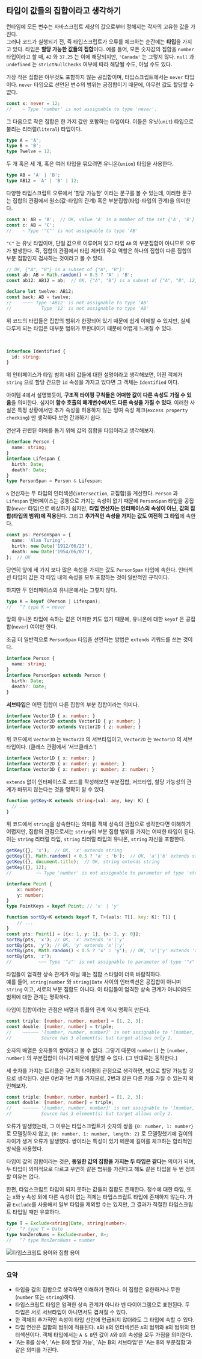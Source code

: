 ## 타입이 값들의 집합이라고 생각하기

런타임에 모든 변수는 자바스크립트 세상의 값으로부터 정해지는 각자의 고유한 값을 가진다.  
그러나 코드가 실행되기 전, 즉 타입스크립트가 오류를 체크하는 순간에는 **타입**을 가지고 있다. 타입은 **할당 가능한 값들의 집합**이다. 예를 들어, 모든 숫자값의 집합을 `number` 타입이라고 할 때, `42` 와 `37.25` 는 이에 해당되지만, `'Canada'` 는 그렇지 않다. `null` 과 `undefined` 는 `strictNullChecks` 여부에 따라 해당될 수도, 아닐 수도 있다.  

가장 작은 집합은 아무것도 포함하지 않는 공집합이며, 타입스크립트에서는 `never` 타입이다. `never` 타입으로 선언된 변수의 범위는 공집합이기 때문에, 아무런 값도 할당할 수 없다.  
``` ts
const x: never = 12;
//    ~ Type 'number' is not assignable to type 'never'.
```

그 다음으로 작은 집합은 한 가지 값만 포함하는 타입이다. 이들은 유닛(`unit`) 타입으로 불리는 리터럴(`literal`) 타입이다.  
``` ts
type A = 'A';
type B = 'B';
type Twelve = 12;
```

두 개 혹은 세 개, 혹은 여러 타입을 묶으려면 유니온(`union`) 타입을 사용한다.  
``` ts
type AB = 'A' | 'B';
type AB12 = 'A' | 'B' | 12;
```

다양한 타입스크립트 오류에서 '할당 가능한' 이라는 문구를 볼 수 있는데, 이러한 문구는 집합의 관점에서 원소(값-타입의 관계) 혹은 부분집합(타입-타입의 관계)을 의미한다.  
```ts
const a: AB = 'A';  // OK, value 'A' is a member of the set {'A', 'B'}
const c: AB = 'C';
//    ~ Type '"C"' is not assignable to type 'AB'
```
`"C"` 는 유닛 타입이며, 단일 값으로 이루어져 있고 타입 `AB` 의 부분집합이 아니므로 오류가 발생한다. 즉, 집합의 관점에서 타입 체커의 주요 역할은 하나의 집합이 다른 집합의 부분 집합인지 검사하는 것이라고 볼 수 있다.  

``` ts
// OK, {"A", "B"} is a subset of {"A", "B"}:
const ab: AB = Math.random() < 0.5 ? 'A' : 'B';
const ab12: AB12 = ab;  // OK, {"A", "B"} is a subset of {"A", "B", 12}

declare let twelve: AB12;
const back: AB = twelve;
//    ~~~~ Type 'AB12' is not assignable to type 'AB'
//           Type '12' is not assignable to type 'AB'
```

위 코드의 타입들은 집합의 범위가 한정되어 있기 때문에 쉽게 이해할 수 있지만, 실제 다루게 되는 타입은 대부분 범위가 무한대이기 때문에 어렵게 느껴질 수 있다.  

<br/>

``` ts
interface Identified {
  id: string;
}
```
위 인터페이스가 타입 범위 내의 값들에 대한 설명이라고 생각해보면, 어떤 객체가 `string` 으로 할당 간으한 `id` 속성을 가지고 있다면 그 객체는 `Identified` 이다.  

아이템 4에서 설명했듯이, **구조적 타이핑 규칙들은 어떠한 값이 다른 속성도 가질 수 있음**을 의미한다. 심지어 **함수 호출의 매개변수에서도 다른 속성을 가질 수 있다**. 이러한 사실은 특정 상황에서만 추가 속성을 허용하지 않는 잉여 속성 체크(`excess property checking`) 만 생각하다 보면 간과하기 쉽다.  

연산과 관련된 이해를 돕기 위해 값의 집합을 타입이라고 생각해보자.  
``` ts
interface Person {
  name: string;
}
interface Lifespan {
  birth: Date;
  death?: Date;
}
type PersonSpan = Person & Lifespan;
```

`&` 연산자는 두 타입의 인터섹션(`intersection`, 교집합)을 계산한다. `Person` 과 `Lifespan` 인터페이스는 공통으로 가지는 속성이 없기 때문에 `PersonSpan` 타입을 공집합(`never` 타입)으로 예상하기 쉽지만, **타입 연산자는 인터페이스의 속성이 아닌, 값의 집합(타입의 범위)에 적용**된다. 그리고 **추가적인 속성을 가지는 값도 여전히 그 타입**에 속한다.  
``` ts
const ps: PersonSpan = {
  name: 'Alan Turing',
  birth: new Date('1912/06/23'),
  death: new Date('1954/06/07'),
};  // OK
```
당연히 앞에 세 가지 보다 많은 속성을 가지는 값도 `PersonSpan` 타입에 속한다. 인터섹션 타입의 값은 각 타입 내의 속성을 모두 포함하는 것이 일반적인 규칙이다.  

하지만 두 인터페이스의 유니온에서는 그렇지 않다.  
``` ts
type K = keyof (Person | Lifespan);
//   ^? type K = never
```
앞의 유니온 타입에 속하는 값은 어떠한 키도 없기 때문에, 유니온에 대한 `keyof` 은 공집합(`never`) 여야만 한다.  

조금 더 일반적으로 `PersonSpan` 타입을 선언하는 방법은 `extends` 키워드를 쓰는 것이다.  
``` ts
interface Person {
  name: string;
}
interface PersonSpan extends Person {
  birth: Date;
  death?: Date;
}
```

**서브타입**은 어떤 집합이 다른 집합의 부분 집합이라는 의미다.
``` ts
interface Vector1D { x: number; }
interface Vector2D extends Vector1D { y: number; }
interface Vector3D extends Vector2D { z: number; }
```
위 코드에서 `Vector3D` 는 `Vector2D` 의 서브타입이고, `Vector2D` 는 `Vector1D` 의 서브타입이다. (클래스 관점에서 '서브클래스')  
``` ts
interface Vector1D { x: number; }
interface Vector2D { x: number; y: number; }
interface Vector3D { x: number; y: number; z: number; }
```
`extends` 없이 인터페이스로 코드를 작성해보면 부분집합, 서브타입, 할당 가능성의 관계가 바뀌지 않는다는 것을 명확히 알 수 있다.  

``` ts
function getKey<K extends string>(val: any, key: K) {
  // ...
}
```
위 코드에서 `string`을 상속한다는 의미를 객체 상속의 관점으로 생각한다면 이해하기 어렵지만, 집합의 관점으로서는 `string`의 부분 집합 범위를 가지는 어떠한 타입이 된다. 이는 `string` 리터럴 타입, `string` 리터럴 타입의 유니온, `string` 자신을 포함한다.
``` ts 
getKey({}, 'x');  // OK, 'x' extends string
getKey({}, Math.random() < 0.5 ? 'a' : 'b');  // OK, 'a'|'b' extends string
getKey({}, document.title);  // OK, string extends string
getKey({}, 12);
//         ~~ Type 'number' is not assignable to parameter of type 'string'
```

``` ts
interface Point {
	x: number;
	y: number;
}
type PointKeys = keyof Point; // 'x' | 'y'

function sortBy<K extends keyof T, T>(vals: T[]. key: K): T[] {
	// ...
}
const pts: Point[] = [{x: 1, y: 1}, {x: 2, y: 0}];
sortBy(pts, 'x'); // OK, 'x' extends 'x'|'y'
sortBy(pts, 'y'); // OK, 'y' extends 'x'|'y'
sortBy(pts, Math.random() < 0.5 ? 'x' : 'y'); // OK, 'x'|'y' extends 'x'|'y'
sortBy(pts, 'z');
//          ~~~ Type '"z"' is not assignable to parameter of type '"x" | "y"'
```

타입들이 엄격한 상속 관계가 아닐 때는 집합 스타일이 더욱 바람직하다.  
예를 들어, `string|number` 와 `string|Date` 사이의 인터섹션은 공집합이 아니며 `string` 이고, 서로의 부분 집합도 아니다. 이 타입들이 엄격한 상속 관계가 아니더라도 범위에 대한 관계는 명확하다.  

타입이 집합이라는 관점은 배열과 튜플의 관계 역시 명확히 만든다.  
``` ts
const triple: [number, number, number] = [1, 2, 3];
const double: [number, number] = triple;
//    ~~~~~~ '[number, number, number]' is not assignable to '[number, number]'
//           Source has 3 element(s) but target allows only 2.
```
숫자의 배열은 숫자들의 쌍이라고 볼 수 없다. 그렇기 때문에 `number[]` 는 `[number, number]` 의 부분집합이 아니기 때문에 할당할 수 없다. (그 반대로는 동작한다.)  

세 숫자를 가지는 트리플은 구조적 타이핑의 관점으로 생각하면, 쌍으로 할당 가능할 것으로 생각된다. 상은 0번과 1번 키를 가지므로, 2번과 같은 다른 키를 가질 수 있는지 확인해보자.
``` ts
const triple: [number, number, number] = [1, 2, 3];
const double: [number, number] = triple;
//    ~~~~~~ '[number, number, number]' is not assignable to '[number, number]'
//           Source has 3 element(s) but target allows only 2.
```
오류가 발생했는데, 그 이유는 타입스크립트가 숫자의 쌍을 `{0: number, 1: number}` 로 모델링하지 않고, `{0: number, 1: number, length: 2}` 로 모델링했기에 길이의 차이가 생겨 오류가 발생했다. 쌍이라는 특성이 있기 떼문에 길이를 체크하는 합리적인 방식을 사용했다.  

타입이 값의 집합이라는 것은, **동일한 값의 집합을 가지는 두 타입은 같다**는 의미가 되며, 두 타입이 의미적으로 다르고 우연히 같은 범위를 가진다고 해도 같은 타입을 두 번 정의할 이유는 없다.  

한편, 타입스크립트 타입이 되지 못하는 값들의 집합도 존재한다. 정수에 대한 타입, 또는 x와 y 속성 외에 다른 속성이 없는 객체는 타입스크립트 타입에 존재하지 않는다. 가끔 `Exclude`를 사용해서 일부 타입을 제외할 수는 있지만, 그 결과가 적절한 타입스크립트 타입일 때만 유효하다.  
``` ts
type T = Exclude<string|Date, string|number>;
//   ^? type T = Date
type NonZeroNums = Exclude<number, 0>;
//   ^? type NonZeroNums = number
```

![타입스크립트 용어와 집합 용어](./아이템%207.%20타입이%20값들의%20집합이라고%20생각하기/image.png)

---
### 요약
* 타입을 값의 집합으로 생각하면 이해하기 편하다. 이 집합은 유한하거나 무한(`number` 또는 `string`)하다.
* 타입스크립트 타입은 엄격한 상속 관계가 아니라 벤 다이어그램으로 표현된다. 두 타입은 서로 서브타입이 아니면서도 겹쳐질 수 있다.
* 한 객체의 추가적인 속성이 타입 선언에 언급되지 않더라도 그 타입에 속할 수 있다.
* 타입 연산은 집합의 범위에 적용된다. `A`와 `B`의 인터섹션은 `A`의 범위와 `B`의 범위의 인터섹션이다. 객체 타입에서는 `A & B`인 값이 `A`와 `B`의 속성을 모두 가짐을 의미한다.
* 'A는 B를 상속', 'A는 B에 할당 가능', 'A는 B의 서브타입'은 'A는 B의 부분집합'과 같은 의미를 가진다.
